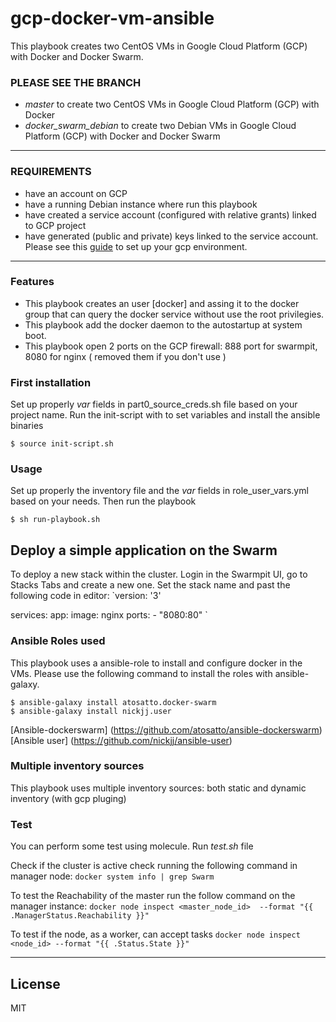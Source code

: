 # gcp-docker-vm-ansible
This playbook creates two CentOS VMs in Google Cloud Platform (GCP) with Docker and Docker Swarm.


### PLEASE SEE THE BRANCH 
- *master* to create two CentOS VMs in Google Cloud Platform (GCP) with Docker
- *docker_swarm_debian* to create two Debian VMs in Google Cloud Platform (GCP) with Docker and Docker Swarm

-----------
### REQUIREMENTS
- have an account on GCP
- have a running Debian instance where run this playbook
- have created a service account (configured with relative grants) linked to GCP project
- have generated (public and private) keys linked to the service account.
Please see this [guide](https://developers.redhat.com/blog/2020/05/06/using-ansible-to-automate-google-cloud-platform/) to set up your gcp environment.

-----------
### Features
- This playbook creates an user [docker] and assing it to the docker group that can query the docker service without use the root privilegies.
- This playbook add the docker daemon to the autostartup at system boot. 
- This playbook open 2 ports on the GCP firewall: 888 port for swarmpit, 8080 for nginx ( removed them if you don't use )


### First installation
Set up properly *var* fields in part0_source_creds.sh file based on your project name.
Run the init-script with to set variables and install the ansible binaries

`$ source init-script.sh`

### Usage

Set up properly the inventory file and the *var* fields in role_user_vars.yml based on your needs.
Then run the playbook

`$ sh run-playbook.sh`

## Deploy a simple application on the Swarm
To deploy a new stack within the cluster. Login in the Swarmpit UI, go to Stacks Tabs and create a new one.
Set the stack name and past the following code in editor:
`version: '3'

services:
    app:
        image: nginx
        ports: 
            - "8080:80"
`
### Ansible Roles used
This playbook uses a ansible-role to install and configure docker in the VMs.
Please use the following command to install the roles with ansible-galaxy.

`$ ansible-galaxy install atosatto.docker-swarm`  
`$ ansible-galaxy install nickjj.user`

[Ansible-dockerswarm] (https://github.com/atosatto/ansible-dockerswarm)  
[Ansible user] (https://github.com/nickjj/ansible-user)

###  Multiple inventory sources
This playbook uses multiple inventory sources: both static and dynamic inventory (with gcp pluging)

### Test
You can perform some test using molecule.
Run *test.sh* file

Check if the cluster is active check running the following command in manager node:
`docker system info | grep Swarm`

To test the Reachability of the master run the follow command on the manager instance:
`docker node inspect <master_node_id>  --format "{{ .ManagerStatus.Reachability }}"`

To test if the node, as a worker, can accept tasks
`docker node inspect <node_id> --format "{{ .Status.State }}"`

-----------
## License

MIT
